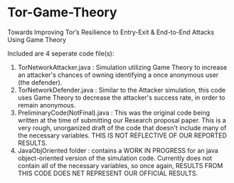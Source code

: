 # Tor-Game-Theory
Towards Improving Tor’s Resilience to Entry-Exit &amp; End-to-End Attacks  Using Game Theory


Included are 4 seperate code file(s):
  1. TorNetworkAttacker.java : Simulation utilizing Game Theory to increase an attacker's chances of owning identifying a once anonymous user (the defender).
  2. TorNetworkDefender.java : Similar to the Attacker simulation, this code uses Game Theory to decrease the attacker's success rate, in order to remain anonymous.
  3. PreliminaryCode(NotFinal).java : This was the original code being written at the time of submitting our Research proposal paper. This is a very rough, unorganized draft of the code that doesn't include many of the necessary variables. THIS IS NOT REFLECTIVE OF OUR REPORTED RESULTS.
  4. JavaObjOriented folder : contains a WORK IN PROGRESS for an java object-oriented version of the simulation code. Currently does not contain all of the necessary variables, so once again, RESULTS FROM THIS CODE DOES NET REPRESENT OUR OFFICIAL RESULTS.
